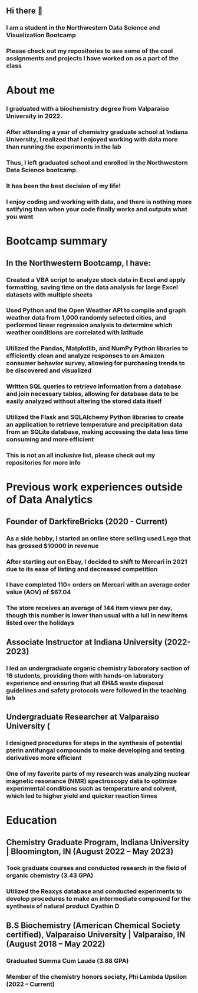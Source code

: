 ## Hi there 👋
### I am a student in the Northwestern Data Science and Visualization Bootcamp
### Please check out my repositories to see some of the cool assignments and projects I have worked on as a part of the class

# About me
### I graduated with a biochemistry degree from Valparaiso University in 2022. 
### After attending a year of chemistry graduate school at Indiana University, I realized that I enjoyed working with data more than running the experiments in the lab
### Thus, I left graduated school and enrolled in the Northwestern Data Science bootcamp. 
### It has been the best decision of my life! 
### I enjoy coding and working with data, and there is nothing more satifying than when your code finally works and outputs what you want 

# Bootcamp summary
## In the Northwestern Bootcamp, I have:
### Created a VBA script to analyze stock data in Excel and apply formatting, saving time on the data analysis for large Excel datasets with multiple sheets
### Used Python and the Open Weather API to compile and graph weather data from 1,000 randomly selected cities, and performed linear regression analysis to determine which weather conditions are correlated with latitude
### Utilized the Pandas, Matplotlib, and NumPy Python libraries to efficiently clean and analyze responses to an Amazon consumer behavior survey, allowing for purchasing trends to be discovered and visualized
### Written SQL queries to retrieve information from a database and join necessary tables, allowing for database data to be easily analyzed without altering the stored data itself
### Utilized the Flask and SQLAlchemy Python libraries to create an application to retrieve temperature and precipitation data from an SQLite database, making accessing the data less time consuming and more efficient
### This is not an all inclusive list, please check out my repositories for more info

# Previous work experiences outside of Data Analytics
## Founder of DarkfireBricks (2020 - Current)
### As a side hobby, I started an online store selling used Lego that has grossed $10000 in revenue
### After starting out on Ebay, I decided to shift to Mercari in 2021 due to its ease of listing and decreased competition
### I have completed 110+ orders on Mercari with an average order value (AOV) of $67.04 
### The store receives an average of 144 item views per day, though this number is lower than usual with a lull in new items listed over the holidays

## Associate Instructor at Indiana University (2022-2023)
### I led an undergraduate organic chemistry laboratory section of 16 students, providing them with hands-on laboratory experience and ensuring that all EH&S waste disposal guidelines and safety protocols were followed in the teaching lab

## Undergraduate Researcher at Valparaiso University (
### I designed procedures for steps in the synthesis of potential pterin antifungal compounds to make developing and testing derivatives more efficient
### One of my favorite parts of my research was analyzing nuclear magnetic resonance (NMR) spectroscopy data to optimize experimental conditions such as temperature and solvent, which led to higher yield and quicker reaction times

# Education
## Chemistry Graduate Program, Indiana University | Bloomington, IN (August 2022 – May 2023)
### Took graduate courses and conducted research in the field of organic chemistry (3.43 GPA)
### Utilized the Reaxys database and conducted experiments to develop procedures to make an intermediate compound for the synthesis of natural product Cyathin D

## B.S Biochemistry (American Chemical Society certified), Valparaiso University | Valparaiso, IN (August 2018 – May 2022)
### Graduated Summa Cum Laude (3.88 GPA)
### Member of the chemistry honors society, Phi Lambda Upsilon (2022 – Current)



